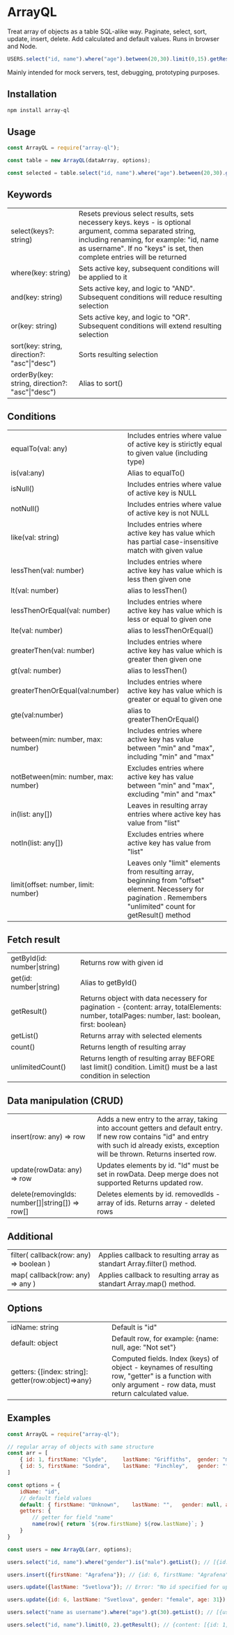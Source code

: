 # ArrayQL

Treat array of objects as a table SQL-alike way.
Paginate, select, sort, update, insert, delete. Add calculated and default values. Runs in browser and Node.

```javascript
USERS.select("id, name").where("age").between(20,30).limit(0,15).getResult();
```

Mainly intended for mock servers, test, debugging, prototyping purposes.

## Installation

```bash
npm install array-ql
```

## Usage

```javascript
const ArrayQL = require("array-ql");

const table = new ArrayQL(dataArray, options);

const selected = table.select("id, name").where("age").between(20,30).getList();
```

## Keywords

<table>
    <tr>
        <td>select(keys?: string)</td>
        <td>Resets previous select results, sets necessery keys. keys - is optional argument, comma separated string, including renaming, for example: "id, name as username". If no "keys" is set, then complete entries will be returned</td>
    </tr>
    <tr>
        <td>where(key: string)</td>
        <td>Sets active key, subsequent conditions will be applied to it</td>
    </tr>
    <tr>
        <td>and(key: string)</td>
        <td>Sets active key, and logic to "AND". Subsequent conditions will reduce resulting selection</td>
    </tr>
    <tr>
        <td>or(key: string)</td>
        <td>Sets active key, and logic to "OR". Subsequent conditions will extend resulting selection</td>
    </tr>
    <tr>
        <td>sort(key: string, direction?: "asc"|"desc")</td>
        <td>Sorts resulting selection</td>
    </tr>
    <tr>
        <td>orderBy(key: string, direction?: "asc"|"desc")</td>
        <td>Alias to sort()</td>
    </tr>
</table>

## Conditions

<table>
    <tr>
        <td>equalTo(val: any)</td>
        <td>Includes entries where value of active key is stirictly equal to given value (including type)</td>
    </tr>
    <tr>
        <td>is(val:any)</td>
        <td>Alias to equalTo()</td>
    </tr>
    <tr>
        <td>isNull()</td>
        <td>Includes entries where value of active key is NULL</td>
    </tr>
    <tr>
        <td>notNull()</td>
        <td>Includes entries where value of active key is not NULL</td>
    </tr>
    <tr>
        <td>like(val: string)</td>
        <td>Includes entries where active key has value which has partial case-insensitive match with given value</td>
    </tr>
    <tr>
        <td>lessThen(val: number)</td>
        <td>Includes entries where active key has value which is less then given one</td>
    </tr>
    <tr>
        <td>lt(val: number)</td>
        <td>alias to lessThen()</td>
    </tr>
    <tr>
        <td>lessThenOrEqual(val: number)</td>
        <td>Includes entries where active key has value which is less or equal to given one</td>
    </tr>
    <tr>
        <td>lte(val: number)</td>
        <td>alias to lessThenOrEqual()</td>
    </tr>
    <tr>
        <td>greaterThen(val: number)</td>
        <td>Includes entries where active key has value which is greater then given one</td>
    </tr>
    <tr>
        <td>gt(val: number)</td>
        <td>alias to lessThen()</td>
    </tr>
    <tr>
        <td>greaterThenOrEqual(val:number)</td>
        <td>Includes entries where active key has value which is greater or equal to given one</td>
    </tr>
    <tr>
        <td>gte(val:number)</td>
        <td>alias to greaterThenOrEqual()</td>
    </tr>
    <tr>
        <td>between(min: number, max: number)</td>
        <td>Includes entries where active key has value between "min" and "max", including "min" and "max"</td>
    </tr>
    <tr>
        <td>notBetween(min: number, max: number)</td>
        <td>Excludes entries where active key has value between "min" and "max", excluding "min" and "max"</td>
    </tr>
    <tr>
        <td>in(list: any[])</td>
        <td>Leaves in resulting array entries where active key has value from "list"</td>
    </tr>
    <tr>
        <td>notIn(list: any[])</td>
        <td>Excludes entries where active key has value from "list"</td>
    </tr>
    <tr>
        <td>limit(offset: number, limit: number)</td>
        <td>Leaves only "limit" elements from resulting array, beginning from "offset" element. Necessery for pagination . Remembers "unlimited" count for getResult() method</td>
    </tr>
</table>

## Fetch result

<table>
    <tr>
        <td>getById(id: number|string)</td>
        <td>Returns row with given id</td>
    </tr>
    <tr>
        <td>get(id: number|string)</td>
        <td>Alias to getById()</td>
    </tr>
    <tr>
        <td>getResult()</td>
        <td>Returns object with data necessery for pagination - {content: array, totalElements: number, totalPages: number, last: boolean, first: boolean}</td>
    </tr>
    <tr>
        <td>getList()</td>
        <td>Returns array with selected elements</td>
    </tr>
    <tr>
        <td>count()</td>
        <td>Returns length of resulting array</td>
    </tr>
    <tr>
        <td>unlimitedCount()</td>
        <td>Returns length of resulting array BEFORE last limit() condition. Limit() must be a last condition in selection</td>
    </tr>
</table>

## Data manipulation (CRUD)

<table>
    <tr>
        <td>insert(row: any) => row</td>
        <td>Adds a new entry to the array, taking into account getters and default entry. If new row contains "id" and entry with such id already exists, exception will be thrown. Returns inserted row.</td>
    </tr>
    <tr>
        <td>update(rowData: any) => row</td>
        <td>Updates elements by id. "Id" must be set in rowData. Deep merge does not supported Returns updated row.</td>
    </tr>
    <tr>
        <td>delete(removingIds: number[]|string[]) => row[]</td>
        <td>Deletes elements by id. removedIds - array of ids. Returns array - deleted rows</td>
    </tr>
</table>

## Additional

<table>
    <tr>
        <td>filter( callback(row: any) => boolean )</td>
        <td>Applies callback to resulting array as standart Array.filter() method. </td>
    </tr>
    <tr>
        <td>map( callback(row: any) => any )</td>
        <td>Applies callback to resulting array as standart Array.map() method.</td>
    </tr>
</table>

## Options

<table>
    <tr>
        <td>idName: string</td>
        <td>Default is "id"</td>
    </tr>
    <tr>
        <td>default: object</td>
        <td>Default row, for example: {name: null, age: "Not set"}</td>
    </tr>
    <tr>
        <td>getters: {[index: string]: getter(row:object)=>any}</td>
        <td>Computed fields. Index (keys) of object - keynames of resulting row, "getter" is a function with only argument - row data, must return calculated value.</td>
    </tr>
</table>


## Examples

```javascript
const ArrayQL = require("array-ql");

// regular array of objects with same structure
const arr = [
    { id: 1, firstName: "Clyde",     lastName: "Griffiths",  gender: "male",   age: 24 },
    { id: 5, firstName: "Sondra",    lastName: "Finchley",   gender: "female", age: 22 }
]

const options = {
    idName: "id",
    // default field values
    default: { firstName: "Unknown",    lastName: "",   gender: null, age: null },
    getters: {
        // getter for field "name"
        name(row){ return `${row.firstName} ${row.lastName}`; }
    }
}

const users = new ArrayQL(arr, options);

users.select("id, name").where("gender").is("male").getList(); // [{id: 1, name: "Clyde Griffiths"}]

users.insert({firstName: "Agrafena"}); // {id: 6, firstName: "Agrafena",  lastName: "", name: "Agrafena ", gender: null, age: null}

users.update({lastName: "Svetlova"}); // Error: "No id specified for update"

users.update({id: 6, lastName: "Svetlova", gender: "female", age: 31}); // {id: 6, firstName: "Agrafena",  lastName: "Svetlova", name: "Agrafena Svetlova", gender: female, age: 31}

users.select("name as username").where("age").gt(30).getList(); // [{username: "Agrafena Svetlova"}]

users.select("id, name").limit(0, 2).getResult(); // {content: [{id: 1, name: "Clyde Griffiths"}, {id: 5, name "Sondra Finchley"}], totalElements: 3, totalPages: 2, last: false, first: true}
```
